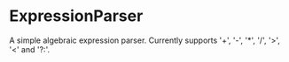 # ExpressionParser
A simple algebraic expression parser. Currently supports '+', '-', '*', '/', '>', '<' and '?:'.
